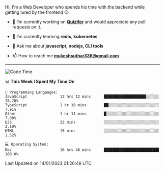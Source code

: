 Hi, I'm a Web Developer who spends his time with the backend while getting lured by the frontend 😜

- 🔭 I’m currently working on **[Quizifer](https://github.com/SutharMukesh/Quizifer/)** and would appreciate any pull requests on it.

- 🌱 I’m currently learning **redis, kubernetes**

- 💬 Ask me about **javascript, nodejs, CLI tools**

- 📫 How to reach me **mukeshsuthar336@gmail.com**

---
<!--START_SECTION:waka-->
![Code Time](http://img.shields.io/badge/Code%20Time-2%2C077%20hrs%2029%20mins-blue)

📊 **This Week I Spent My Time On** 

```text
💬 Programming Languages: 
JavaScript               13 hrs 12 mins      ███████████████████░░░░░░   78.78% 
TypeScript               1 hr 19 mins        ██░░░░░░░░░░░░░░░░░░░░░░░   7.91% 
Other                    1 hr 11 mins        █░░░░░░░░░░░░░░░░░░░░░░░░   7.08% 
EJS                      22 mins             ░░░░░░░░░░░░░░░░░░░░░░░░░   2.19% 
HTML                     15 mins             ░░░░░░░░░░░░░░░░░░░░░░░░░   1.52%

💻 Operating System: 
Mac                      16 hrs 46 mins      █████████████████████████   100.0%

```


 Last Updated on 14/01/2023 01:26:49 UTC
<!--END_SECTION:waka-->
